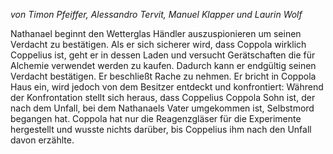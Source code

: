 _von Timon Pfeiffer, Alessandro Tervit, Manuel Klapper und Laurin Wolf_

Nathanael beginnt den Wetterglas Händler auszuspionieren um seinen Verdacht zu bestätigen. Als er sich sicherer wird, dass Coppola wirklich Coppelius ist, geht er in dessen Laden und versucht Gerätschaften die für Alchemie verwendet werden zu kaufen. Dadurch kann er endgültig seinen Verdacht bestätigen. Er beschließt Rache zu nehmen. Er bricht in Coppola Haus ein, wird jedoch von dem Besitzer entdeckt und konfrontiert: Während der Konfrontation stellt sich heraus, dass Coppelius Coppola Sohn ist, der nach dem Unfall, bei dem Nathanaels Vater umgekommen ist, Selbstmord begangen hat. Coppola hat nur die Reagenzgläser für die Experimente hergestellt und wusste nichts darüber, bis Coppelius ihm nach den Unfall davon erzählte.
